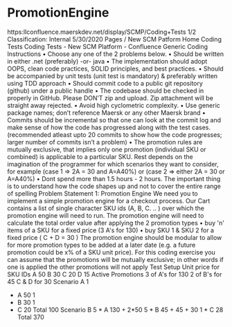 # PromotionEngine

https:lIconfluence.maerskdev.net/display/SCMP/Coding+Tests 1/2
Classification: Internal
5/30/2020
Pages / New SCM Patform Home
Coding Tests
Coding Tests - New SCM Platform - Confluence
Generic Coding Instructions
• Choose any one of the 2 problems below.
• Should be written in either .net (preferably) -or- java
• The implementation should adopt OOPS, clean code practices, SOLID principles, and best practices.
• Should be accompanied by unit tests (unit test is mandatory) & preferably written using TDD approach
• Should commit code to a public git repository (github) under a public handle
• The codebase should be checked in properly in GitHub. Please DON’T zip and upload. Zip attachment will be straight away rejected.
• Avoid high cyclometric complexity.
• Use generic package names; don’t reference Maersk or any other Maersk brand
• Commits should be incremental so that one can look at the commit log and make sense of how the code has progressed along with the test cases. (recommended atleast upto 20 commits to show how the code progresses; larger number of commits isn’t a problem)
• The promotion rules are mutually exclusive, that implies only one promotion (individual SKU or combined) is applicable to a particular SKU. Rest depends on the imagination of the programmer for which scenarios they want to consider, for example (case 1 => 2A = 30 and A=A40%) or (case 2 => either 2A = 30 or A=A40%)
• Dont spend more than 1.5 hours - 2 hours. The important thing is to understand how the code shapes up and not to cover the entire range of spelling
Problem Statement 1: Promotion Engine
We need you to implement a simple promotion engine for a checkout process. Our Cart contains a list of single character SKU ids (A, B, C. .. ) over which the promotion engine will need to run.
The promotion engine will need to calculate the total order value after applying the 2 promotion types
• buy 'n' items of a SKU for a fixed price (3 A's for 130)
• buy SKU 1 & SKU 2 for a fixed price ( C + D = 30 )
The promotion engine should be modular to allow for more promotion types to be added at a later date (e.g. a future promotion could be x% of a SKU unit price). For this coding exercise you can assume that the promotions will be mutually exclusive; in other words if one is applied the other promotions will not apply
Test Setup
Unit price for SKU IDs A 50
B 30
C 20
D 15
Active Promotions
3 of A's for 130
2 of B's for 45 C & D for 30
Scenario A
1
* A
50
1
* B
30
1
* C
20
Total
100
Scenario
B
5 * A
130 + 2*50
5 * B
45 + 45 + 30
1 * C
28
Total 370
